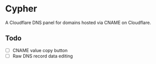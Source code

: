 # Cypher
A Cloudflare DNS panel for domains hosted via CNAME on Cloudflare.

## Todo
- [ ] CNAME value copy button
- [ ] Raw DNS record data editing
